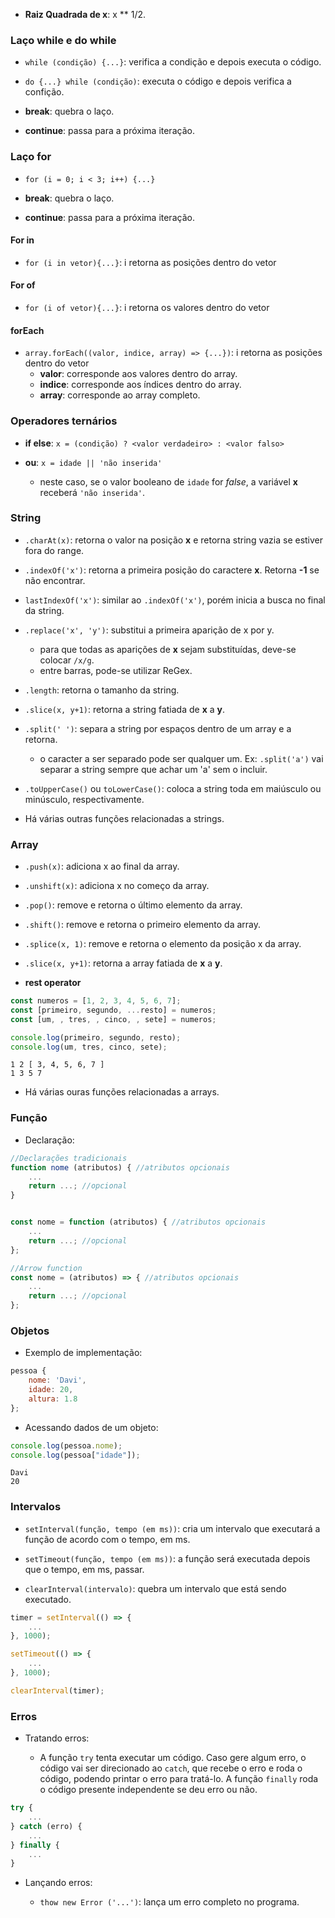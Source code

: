 - **Raiz Quadrada de x**: x ** 1/2. 

### Laço **while** e **do while**

- `while (condição) {...}`: verifica a condição e depois executa o código.
- `do {...} while (condição)`: executa o código e depois verifica a confição.

- **break**: quebra o laço.
- **continue**: passa para a próxima iteração.

### Laço **for**

- `for (i = 0; i < 3; i++) {...}`

- **break**: quebra o laço.
- **continue**: passa para a próxima iteração.

#### For in

- `for (i in vetor){...}`: i retorna as posições dentro do vetor

#### For of

- `for (i of vetor){...}`: i retorna os valores dentro do vetor

#### forEach

- `array.forEach((valor, indice, array) => {...})`: i retorna as posições dentro do vetor
    - **valor**: corresponde aos valores dentro do array.
    - **indice**: corresponde aos índices dentro do array.
    - **array**: corresponde ao array completo.

### Operadores ternários

- **if else**: `x = (condição) ? <valor verdadeiro> : <valor falso>`

- **ou**: `x = idade || 'não inserida'`
    - neste caso, se o valor booleano de `idade` for *false*, a variável **x** receberá `'não inserida'`.

### String

- `.charAt(x)`: retorna o valor na posição **x** e retorna string vazia se estiver fora do range.
- `.indexOf('x')`: retorna a primeira posição do caractere **x**. Retorna **-1** se não encontrar.
- `lastIndexOf('x')`: similar ao `.indexOf('x')`, porém inicia a busca no final da string.
- `.replace('x', 'y')`: substitui a primeira aparição de x por y.
    - para que todas as aparições de **x** sejam substituídas, deve-se colocar `/x/g`.
    - entre barras, pode-se utilizar ReGex.
- `.length`: retorna o tamanho da string.
- `.slice(x, y+1)`: retorna a string fatiada de **x** a **y**.
- `.split(' ')`: separa a string por espaços dentro de um array e a retorna.
    - o caracter a ser separado pode ser qualquer um. Ex: `.split('a')` vai separar a string sempre que achar um 'a' sem o incluir.
- `.toUpperCase()` ou `toLowerCase()`: coloca a string toda em maiúsculo ou minúsculo, respectivamente.

- Há várias outras funções relacionadas a strings.

### Array

- `.push(x)`: adiciona x ao final da array.
- `.unshift(x)`: adiciona x no começo da array.
- `.pop()`: remove e retorna o último elemento da array.
- `.shift()`: remove e retorna o primeiro elemento da array.
- `.splice(x, 1)`: remove e retorna o elemento da posição x da array.
- `.slice(x, y+1)`: retorna a array fatiada de **x** a **y**.

- **rest operator**

```javascript
const numeros = [1, 2, 3, 4, 5, 6, 7];
const [primeiro, segundo, ...resto] = numeros;
const [um, , tres, , cinco, , sete] = numeros;

console.log(primeiro, segundo, resto);
console.log(um, tres, cinco, sete);
```

```terminal
1 2 [ 3, 4, 5, 6, 7 ]
1 3 5 7
```

- Há várias ouras funções relacionadas a arrays.

### Função

- Declaração:

```javascript
//Declarações tradicionais
function nome (atributos) { //atributos opcionais
    ...
    return ...; //opcional
}


const nome = function (atributos) { //atributos opcionais
    ...
    return ...; //opcional
};

//Arrow function
const nome = (atributos) => { //atributos opcionais
    ...
    return ...; //opcional
};
```

### Objetos

- Exemplo de implementação:

```javascript
pessoa {
    nome: 'Davi',
    idade: 20,
    altura: 1.8
};
```

- Acessando dados de um objeto:

```javascript
console.log(pessoa.nome);
console.log(pessoa["idade"]);
```
```terminal
Davi
20
```

### Intervalos

- `setInterval(função, tempo (em ms))`: cria um intervalo que executará a função de acordo com o tempo, em ms.

- `setTimeout(função, tempo (em ms))`: a função será executada depois que o tempo, em ms, passar.

- `clearInterval(intervalo)`: quebra um intervalo que está sendo executado.

```javascript
timer = setInterval(() => {
    ...
}, 1000);

setTimeout(() => {
    ...
}, 1000);

clearInterval(timer);
```

### Erros

- Tratando erros: 

    - A função `try` tenta executar um código. Caso gere algum erro, o código vai ser direcionado ao `catch`, que recebe o erro e roda o código, podendo printar o erro para tratá-lo. A função `finally` roda o código presente independente se deu erro ou não.

```javascript
try {
    ...
} catch (erro) {
    ...
} finally {
    ...
}
```

- Lançando erros:

    - `thow new Error ('...')`: lança um erro completo no programa.
